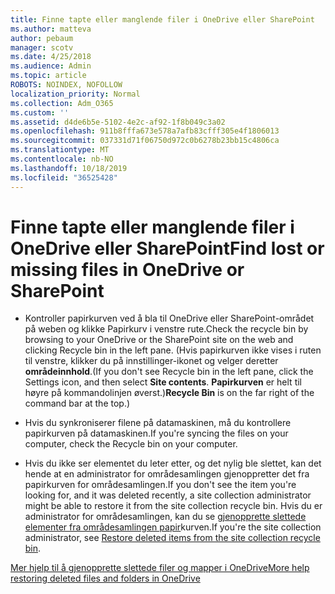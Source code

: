 ```yaml
---
title: Finne tapte eller manglende filer i OneDrive eller SharePoint
ms.author: matteva
author: pebaum
manager: scotv
ms.date: 4/25/2018
ms.audience: Admin
ms.topic: article
ROBOTS: NOINDEX, NOFOLLOW
localization_priority: Normal
ms.collection: Adm_O365
ms.custom: ''
ms.assetid: d4de6b5e-5102-4e2c-af92-1f8b049c3a02
ms.openlocfilehash: 911b8fffa673e578a7afb83cfff305e4f1806013
ms.sourcegitcommit: 037331d71f06750d972c0b6278b23bb15c4806ca
ms.translationtype: MT
ms.contentlocale: nb-NO
ms.lasthandoff: 10/18/2019
ms.locfileid: "36525428"
---
```

# <a name="find-lost-or-missing-files-in-onedrive-or-sharepoint"></a><span data-ttu-id="955ec-102">Finne tapte eller manglende filer i OneDrive eller SharePoint</span><span class="sxs-lookup"><span data-stu-id="955ec-102">Find lost or missing files in OneDrive or SharePoint</span></span>

- <span data-ttu-id="955ec-103">Kontroller papirkurven ved å bla til OneDrive eller SharePoint-området på weben og klikke Papirkurv i venstre rute.</span><span class="sxs-lookup"><span data-stu-id="955ec-103">Check the recycle bin by browsing to your OneDrive or the SharePoint site on the web and clicking Recycle bin in the left pane.</span></span> <span data-ttu-id="955ec-104">(Hvis papirkurven ikke vises i ruten til venstre, klikker du på innstillinger-ikonet og velger deretter **områdeinnhold**.</span><span class="sxs-lookup"><span data-stu-id="955ec-104">(If you don't see Recycle bin in the left pane, click the Settings icon, and then select **Site contents**.</span></span> <span data-ttu-id="955ec-105">**Papirkurven** er helt til høyre på kommandolinjen øverst.)</span><span class="sxs-lookup"><span data-stu-id="955ec-105">**Recycle Bin** is on the far right of the command bar at the top.)</span></span> 
    
- <span data-ttu-id="955ec-106">Hvis du synkroniserer filene på datamaskinen, må du kontrollere papirkurven på datamaskinen.</span><span class="sxs-lookup"><span data-stu-id="955ec-106">If you're syncing the files on your computer, check the Recycle bin on your computer.</span></span> 
    
- <span data-ttu-id="955ec-107">Hvis du ikke ser elementet du leter etter, og det nylig ble slettet, kan det hende at en administrator for områdesamlingen gjenoppretter det fra papirkurven for områdesamlingen.</span><span class="sxs-lookup"><span data-stu-id="955ec-107">If you don't see the item you're looking for, and it was deleted recently, a site collection administrator might be able to restore it from the site collection recycle bin.</span></span> <span data-ttu-id="955ec-108">Hvis du er administrator for områdesamlingen, kan du se [gjenopprette slettede elementer fra områdesamlingen papir](https://go.microsoft.com/fwlink/?linkid=866439)kurven.</span><span class="sxs-lookup"><span data-stu-id="955ec-108">If you're the site collection administrator, see [Restore deleted items from the site collection recycle bin](https://go.microsoft.com/fwlink/?linkid=866439).</span></span>
    
[<span data-ttu-id="955ec-109">Mer hjelp til å gjenopprette slettede filer og mapper i OneDrive</span><span class="sxs-lookup"><span data-stu-id="955ec-109">More help restoring deleted files and folders in OneDrive</span></span>](https://go.microsoft.com/fwlink/?linkid=872872)
  

